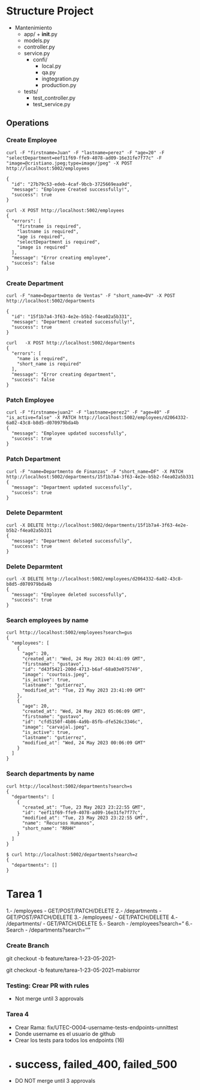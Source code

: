 # Structure Project

- Mantenimiento
  - app/ + **init**.py
  - models.py
  - controller.py
  - service.py
    - confi/
      - local.py
      - qa.py
      - ingtegration.py
      - production.py
  - tests/
    - test_controller.py
    - test_service.py

## Operations

### Create Employee

```
curl -F "firstname=Juan" -F "lastname=perez" -F "age=20" -F "selectDepartment=eef11f69-ffe9-4078-ad09-16e31fe7f77c" -F "image=@cristiano.jpeg;type=image/jpeg" -X POST http://localhost:5002/employees

{
  "id": "27b79c53-edeb-4caf-9bcb-3725669eaa9d",
  "message": "Employee Created successfully!",
  "success": true
}

curl -X POST http://localhost:5002/employees
{
  "errors": [
    "firstname is required",
    "lastname is required",
    "age is required",
    "selectDepartment is required",
    "image is required"
  ],
  "message": "Error creating employee",
  "success": false
}

```

### Create Department

```
curl -F "name=Departmento de Ventas" -F "short_name=DV" -X POST http://localhost:5002/departments

{
  "id": "15f1b7a4-3f63-4e2e-b5b2-f4ea02a5b331",
  "message": "Department created successfully!",
  "success": true
}

curl   -X POST http://localhost:5002/departments
{
  "errors": [
    "name is required",
    "short_name is required"
  ],
  "message": "Error creating department",
  "success": false
}
```

### Patch Employee

```
curl -F "firstname=juan2" -F "lastname=perez2" -F "age=40" -F "is_active=false" -X PATCH http://localhost:5002/employees/d2064332-6a02-43c8-b8d5-d070979bda4b
{
  "message": "Employee updated successfully",
  "success": true
}
```

### Patch Department

```
curl -F "name=Departmento de Finanzas" -F "short_name=DF" -X PATCH http://localhost:5002/departments/15f1b7a4-3f63-4e2e-b5b2-f4ea02a5b331
{
  "message": "Department updated successfully",
  "success": true
}
```

### Delete Deparmtent

```
curl -X DELETE http://localhost:5002/departments/15f1b7a4-3f63-4e2e-b5b2-f4ea02a5b331
{
  "message": "Department deleted successfully",
  "success": true
}
```

### Delete Deparmtent

```
curl -X DELETE http://localhost:5002/employees/d2064332-6a02-43c8-b8d5-d070979bda4b
{
  "message": "Employee deleted successfully",
  "success": true
}
```

### Search employees by name

```
curl http://localhost:5002/employees?search=gus
{
  "employees": [
    {
      "age": 20,
      "created_at": "Wed, 24 May 2023 04:41:09 GMT",
      "firstname": "gustavo",
      "id": "d43f5421-200d-4713-b6af-68a03e075749",
      "image": "courtois.jpeg",
      "is_active": true,
      "lastname": "gutierrez",
      "modified_at": "Tue, 23 May 2023 23:41:09 GMT"
    },
    {
      "age": 20,
      "created_at": "Wed, 24 May 2023 05:06:09 GMT",
      "firstname": "gustavo",
      "id": "cfd5150f-4b86-4a9b-85fb-dfe526c3346c",
      "image": "carvajal.jpeg",
      "is_active": true,
      "lastname": "gutierrez",
      "modified_at": "Wed, 24 May 2023 00:06:09 GMT"
    }
  ]
}
```

### Search departments by name

```
curl http://localhost:5002/departments?search=s
{
  "departments": [
    {
      "created_at": "Tue, 23 May 2023 23:22:55 GMT",
      "id": "eef11f69-ffe9-4078-ad09-16e31fe7f77c",
      "modified_at": "Tue, 23 May 2023 23:22:55 GMT",
      "name": "Recursos Humanos",
      "short_name": "RRHH"
    }
  ]
}

$ curl http://localhost:5002/departments?search=z
{
  "departments": []
}
```

# Tarea 1

1.- /employees - GET/POST/PATCH/DELETE
2.- /departments - GET/POST/PATCH/DELETE
3.- /employees/<id> - GET/PATCH/DELETE
4.- /departments/<id> - GET/PATCH/DELETE
5.- Search - /employees?search=<q>
6.- Search - /departments?search=<q>

### Create Branch

git checkout -b feature/tarea-1-23-05-2021-<username de gitbhub>

git checkout -b feature/tarea-1-23-05-2021-mabisrror

### Testing: Crear PR with rules

- Not merge until 3 approvals

### Tarea 4

- Crear Rama: fix/UTEC-O004-username-tests-endpoints-unnittest
- Donde username es el usuario de github
- Crear los tests para todos los endpoints (16)
- # success, failed_400, failed_500
- DO NOT merge until 3 approvals
